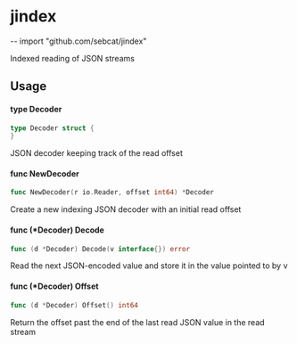 # jindex
--
    import "github.com/sebcat/jindex"

Indexed reading of JSON streams

## Usage

#### type Decoder

```go
type Decoder struct {
}
```

JSON decoder keeping track of the read offset

#### func  NewDecoder

```go
func NewDecoder(r io.Reader, offset int64) *Decoder
```
Create a new indexing JSON decoder with an initial read offset

#### func (*Decoder) Decode

```go
func (d *Decoder) Decode(v interface{}) error
```
Read the next JSON-encoded value and store it in the value pointed to by v

#### func (*Decoder) Offset

```go
func (d *Decoder) Offset() int64
```
Return the offset past the end of the last read JSON value in the read stream
